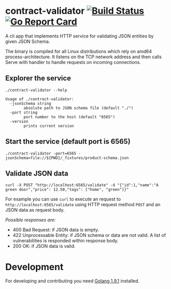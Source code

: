 # contract-validator [![Build Status](https://travis-ci.org/gjerokrsteski/go-contract-validator.svg?branch=master)](https://travis-ci.org/gjerokrsteski/go-contract-validator) [![Go Report Card](https://goreportcard.com/badge/github.com/gjerokrsteski/go-contract-validator)](https://goreportcard.com/report/github.com/gjerokrsteski/go-contract-validator)
A cli app that implements HTTP service for validating JSON entities by given JSON Schema.

The binary is compiled for all Linux distributions which rely on amd64 process-architecture. 
It listens on the TCP network address and then calls Serve with handler to handle requests 
on incoming connections.

## Explorer the service

```
./contract-validator --help

Usage of ./contract-validator:
  -jsonSchema string
        absolute path to JSON schema file (default "./")
  -port string
        port number to the host (default "6565")
  -version
        prints current version

```

## Start the service (default port is 6565)

```
./contract-validator -port=6565 -jsonSchema=file://${PWD}/_fixtures/product-schema.json
```

## Validate JSON data
```
curl -X POST "http://localhost:6565/validate" -d "{"id":1,"name":"A green door","price": 12.50,"tags": ["home", "green"]}"
```
For example you can use `curl` to execute an request to `http://localhost:6565/validate` using HTTP request method `POST` 
and an JSON data as request body.

*Possible responses are:*
- 400 Bad Request: if JSON data is empty.
- 422 Unprocessable Entity: if JSON schema or data are not valid. A list of vulnerabilities is responded within response body.
- 200 OK: if JSON data is valid.

# Development
For developing and contributing you need [Golang 1.9.1](https://golang.org/) installed.
